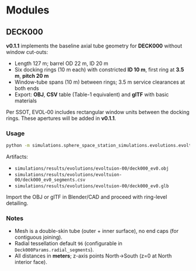 # Modules

## DECK000

**v0.1.1** implements the baseline axial tube geometry for **DECK000**
without window cut-outs:

- Length 127 m; barrel OD 22 m, ID 20 m
- Six docking rings (10 m each) with constricted **ID 10 m**, first ring at **3.5 m**, **pitch 20 m**
- Window-tube spans (10 m) between rings; 3.5 m service clearances at both ends
- Export: **OBJ**, **CSV** table (Table-1 equivalent) and **glTF** with basic materials

Per SSOT, EVOL‑00 includes rectangular window units between the docking rings.
These apertures will be added in **v0.1.1**.

### Usage

```bash
python -m simulations.sphere_space_station_simulations.evolutions.evoltuion-00.deck000
```

Artifacts:

- `simulations/results/evolutions/evoltuion-00/deck000_ev0.obj`
- `simulations/results/evolutions/evoltuion-00/deck000_ev0_segments.csv`
- `simulations/results/evolutions/evoltuion-00/deck000_ev0.glb`

Import the OBJ or glTF in Blender/CAD and proceed with ring-level detailing.

### Notes

- Mesh is a double-skin tube (outer + inner surface), no end caps (for contiguous joining).
- Radial tessellation default `96` (configurable in `Deck000Params.radial_segments`).
- All distances in **meters**; z-axis points North→South (z=0 at North interior face).